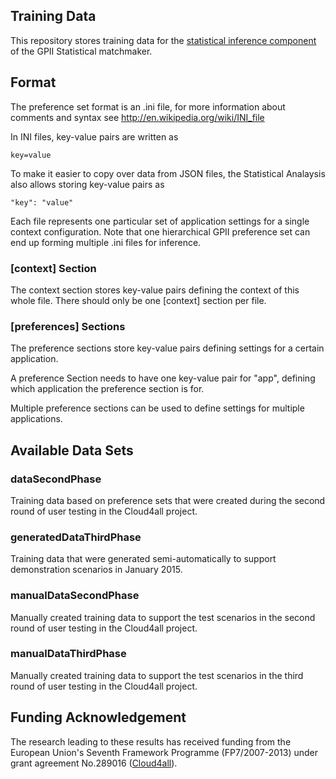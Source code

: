 ## Training Data

This repository stores training data for the 
[statistical inference component](https://github.com/REMEXLabs/GPII-Statistical-Matchmaker-Analysis) 
of the GPII Statistical matchmaker.
	
## Format

The preference set format is an .ini file, for more information about comments and syntax see http://en.wikipedia.org/wiki/INI_file

In INI files, key-value pairs are written as 

    key=value

To make it easier to copy over data from JSON files, the Statistical Analaysis also allows storing key-value pairs as

    "key": "value"
	
Each file represents one particular set of application settings for a single context configuration. Note that one hierarchical GPII preference set can end up forming multiple .ini files for inference.

### [context] Section

The context section stores key-value pairs defining the context of this whole file. There should only be one [context] section per file.

### [preferences] Sections

The preference sections store key-value pairs defining settings for a certain application.

A preference Section needs to have one key-value pair for "app", defining which application the preference section is for.

Multiple preference sections can be used to define settings for multiple applications.

## Available Data Sets

### dataSecondPhase

Training data based on preference sets that were created during the second round of user testing in the Cloud4all project. 

### generatedDataThirdPhase

Training data that were generated semi-automatically to support demonstration scenarios in January 2015.

### manualDataSecondPhase

Manually created training data to support the test scenarios in the second round of user testing in the Cloud4all project.

### manualDataThirdPhase 

Manually created training data to support the test scenarios in the third round of user testing in the Cloud4all project.

## Funding Acknowledgement

The research leading to these results has received funding from the European
Union's Seventh Framework Programme (FP7/2007-2013) under grant agreement No.289016
([Cloud4all](http://www.cloud4all.info/)).
